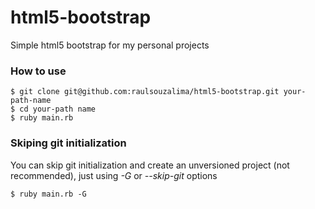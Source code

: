 html5-bootstrap
===============

Simple html5 bootstrap for my personal projects

### How to use
```
$ git clone git@github.com:raulsouzalima/html5-bootstrap.git your-path-name
$ cd your-path name
$ ruby main.rb
```

### Skiping git initialization
You can skip git initialization and create an unversioned project (not recommended), just using *-G* or *--skip-git* options
```
$ ruby main.rb -G
```
